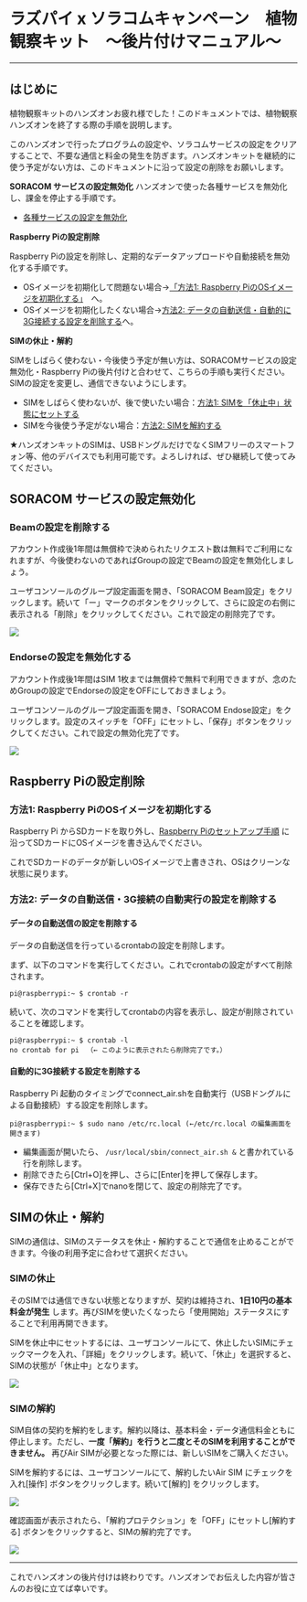 # ラズパイ x ソラコムキャンペーン　植物観察キット　〜後片付けマニュアル〜

***

## <a name="overview">はじめに</a>
植物観察キットのハンズオンお疲れ様でした！このドキュメントでは、植物観察ハンズオンを終了する際の手順を説明します。

このハンズオンで行ったプログラムの設定や、ソラコムサービスの設定をクリアすることで、不要な通信と料金の発生を防ぎます。ハンズオンキットを継続的に使う予定がない方は、このドキュメントに沿って設定の削除をお願いします。

**SORACOM サービスの設定無効化**
ハンズオンで使った各種サービスを無効化し、課金を停止する手順です。

- [各種サービスの設定を無効化](#clear_service_settings)

**Raspberry Piの設定削除**

Raspberry Piの設定を削除し、定期的なデータアップロードや自動接続を無効化する手順です。

- OSイメージを初期化して問題ない場合→[「方法1: Raspberry PiのOSイメージを初期化する」](#reset_os)　へ。
- OSイメージを初期化したくない場合→[方法2: データの自動送信・自動的に3G接続する設定を削除する](#clear_os_settings)へ。

**SIMの休止・解約**

SIMをしばらく使わない・今後使う予定が無い方は、SORACOMサービスの設定無効化・Raspberry Piの後片付けと合わせて、こちらの手順も実行ください。SIMの設定を変更し、通信できないようにします。

- SIMをしばらく使わないが、後で使いたい場合：[方法1: SIMを「休止中」状態にセットする](#inactive_sim)
- SIMを今後使う予定がない場合：[方法2: SIMを解約する](#terminate_sim)

★ハンズオンキットのSIMは、USBドングルだけでなくSIMフリーのスマートフォン等、他のデバイスでも利用可能です。よろしければ、ぜひ継続して使ってみてください。

##  <a name="clear_service_settings">SORACOM サービスの設定無効化</a>
###  Beamの設定を削除する
アカウント作成後1年間は無償枠で決められたリクエスト数は無料でご利用になれますが、今後使わないのであればGroupの設定でBeamの設定を無効化しましょう。

ユーザコンソールのグループ設定画面を開き、「SORACOM Beam設定」をクリックします。続いて「ー」マークのボタンをクリックして、さらに設定の右側に表示される「削除」をクリックしてください。これで設定の削除完了です。

![](image/disable_beam.png)

###  Endorseの設定を無効化する
アカウント作成後1年間はSIM 1枚までは無償枠で無料で利用できますが、念のためGroupの設定でEndorseの設定をOFFにしておきましょう。

ユーザコンソールのグループ設定画面を開き、「SORACOM Endose設定」をクリックします。設定のスイッチを「OFF」にセットし、「保存」ボタンをクリックしてください。これで設定の無効化完了です。

![](image/disable_endose.png)

##  <a name="reset_raspberry_pi">Raspberry Piの設定削除</a>
###  <a name="reset_os">方法1: Raspberry PiのOSイメージを初期化する</a>

Raspberry Pi からSDカードを取り外し、[Raspberry Piのセットアップ手順](https://github.com/soracom/handson/blob/master/setup/setup.md#section2) に沿ってSDカードにOSイメージを書き込んでください。

これでSDカードのデータが新しいOSイメージで上書きされ、OSはクリーンな状態に戻ります。

###  <a name="clear_settings">方法2: データの自動送信・3G接続の自動実行の設定を削除する</a>

#### データの自動送信の設定を削除する
データの自動送信を行っているcrontabの設定を削除します。

まず、以下のコマンドを実行してください。これでcrontabの設定がすべて削除されます。

```
pi@raspberrypi:~ $ crontab -r
```

続いて、次のコマンドを実行してcrontabの内容を表示し、設定が削除されていることを確認します。
```
pi@raspberrypi:~ $ crontab -l
no crontab for pi 　（← このように表示されたら削除完了です。）
```

#### 自動的に3G接続する設定を削除する
Raspberry Pi 起動のタイミングでconnect_air.shを自動実行（USBドングルによる自動接続）する設定を削除します。

```
pi@raspberrypi:~ $ sudo nano /etc/rc.local (←/etc/rc.local の編集画面を開きます)
```

* 編集画面が開いたら、 ```/usr/local/sbin/connect_air.sh &``` と書かれている行を削除します。
* 削除できたら[Ctrl+O]を押し、さらに[Enter]を押して保存します。
* 保存できたら[Ctrl+X]でnanoを閉じて、設定の削除完了です。

##  <a name="clear_settings">SIMの休止・解約</a>
SIMの通信は、SIMのステータスを休止・解約することで通信を止めることができます。今後の利用予定に合わせて選択ください。

###  <a name="clear_settings">SIMの休止</a>
そのSIMでは通信できない状態となりますが、契約は維持され、**1日10円の基本料金が発生** します。再びSIMを使いたくなったら「使用開始」ステータスにすることで利用再開できます。

SIMを休止中にセットするには、ユーザコンソールにて、休止したいSIMにチェックマークを入れ、「詳細」をクリックします。続いて、「休止」を選択すると、SIMの状態が「休止中」となります。

![](image/sim_inactive.png)

###  <a name="clear_settings">SIMの解約</a>
SIM自体の契約を解約をします。解約以降は、基本料金・データ通信料金ともに停止します。ただし、**一度「解約」を行うと二度とそのSIMを利用することができません。** 再びAir SIMが必要となった際には、新しいSIMをご購入ください。

SIMを解約するには、ユーザコンソールにて、解約したいAir SIM にチェックを入れ[操作] ボタンをクリックします。続いて[解約] をクリックします。

![](image/sim_terminate1.png)

確認画面が表示されたら、「解約プロテクション」を「OFF」にセットし[解約する] ボタンをクリックすると、SIMの解約完了です。

![](image/sim_terminate2.png)

---

これでハンズオンの後片付けは終わりです。ハンズオンでお伝えした内容が皆さんのお役に立てば幸いです。
